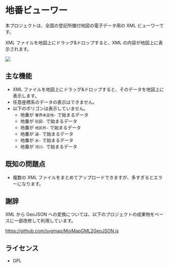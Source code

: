 # 地番ビューワー

本プロジェクトは、全国の登記所備付地図の電子データ用の XML ビューワーです。

XML ファイルを地図上にドラッグ&ドロップすると、XML の内容が地図上に表示されます。

![](https://www.evernote.com/l/ABWVzpjqNGFEDa2viF1DoX1q-aqMwozVxG8B/image.png)

## 主な機能

* XML ファイルを地図上にドラッグ&ドロップすると、そのデータを地図上に表示します。
* 任意座標系のデータの表示はできません。
* 以下のポリゴンは表示していません。
  * 地番が `筆界未定地-` で始まるデータ
  * 地番が `別図-` で始まるデータ
  * 地番が `地区外-` で始まるデータ
  * 地番が `道-` で始まるデータ
  * 地番が `水-` で始まるデータ
  * 地番が `河川-` で始まるデータ

## 既知の問題点

* 複数の XML ファイルをまとめてアップロードできますが、多すぎるとエラーになります。

## 謝辞

XML から GeoJSON への変換については、以下のプロジェクトの成果物をベースに一部改修して利用しています。

https://github.com/svgmap/MojMapGML2GeoJSON.js

## ライセンス

* GPL
